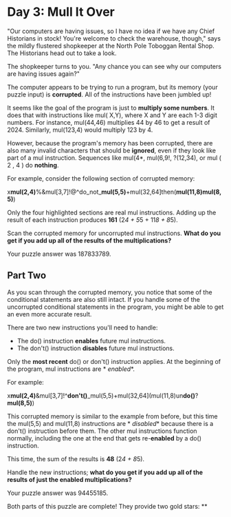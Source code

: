 # Day 3: Mull It Over

"Our computers are having issues, so I have no idea if we have any Chief Historians in stock! You're welcome to check
the warehouse, though," says the mildly flustered shopkeeper at the North Pole Toboggan Rental Shop. The Historians head
out to take a look.

The shopkeeper turns to you. "Any chance you can see why our computers are having issues again?"

The computer appears to be trying to run a program, but its memory (your puzzle input) is **corrupted**. All of the
instructions have been jumbled up!

It seems like the goal of the program is just to **multiply some numbers**. It does that with instructions like mul(
X,Y), where X and Y are each 1-3 digit numbers. For instance, mul(44,46) multiplies 44 by 46 to get a result of 2024.
Similarly, mul(123,4) would multiply 123 by 4.

However, because the program's memory has been corrupted, there are also many invalid characters that should be
**ignored**, even if they look like part of a mul instruction. Sequences like mul(4*, mul(6,9!, ?(12,34), or mul ( 2 ,
4 ) do **nothing**.

For example, consider the following section of corrupted memory:

x**mul(2,4)**%&mul[3,7]!@^do_not_**mul(5,5)**+mul(32,64]then(**mul(11,8)mul(8,5)**)

Only the four highlighted sections are real mul instructions. Adding up the result of each instruction produces
**161** (2*4 + 5*5 + 11*8 + 8*5).

Scan the corrupted memory for uncorrupted mul instructions. **What do you get if you add up all of the results of the
multiplications?**

Your puzzle answer was 187833789.

## Part Two

As you scan through the corrupted memory, you notice that some of the conditional statements are also still intact. If
you handle some of the uncorrupted conditional statements in the program, you might be able to get an even more accurate
result.

There are two new instructions you'll need to handle:

* The do() instruction **enables** future mul instructions.
* The don't() instruction **disables** future mul instructions.

Only the **most recent** do() or don't() instruction applies. At the beginning of the program, mul instructions are *
*enabled**.

For example:

x**mul(2,4)**&mul[3,7]!^**don't()**_mul(5,5)+mul(32,64](mul(11,8)un**do()**?**mul(8,5)**)

This corrupted memory is similar to the example from before, but this time the mul(5,5) and mul(11,8) instructions are *
*disabled** because there is a don't() instruction before them. The other mul instructions function normally, including
the one at the end that gets re-**enabled** by a do() instruction.

This time, the sum of the results is **48** (2*4 + 8*5).

Handle the new instructions; **what do you get if you add up all of the results of just the enabled multiplications?**

Your puzzle answer was 94455185.

Both parts of this puzzle are complete! They provide two gold stars: **
